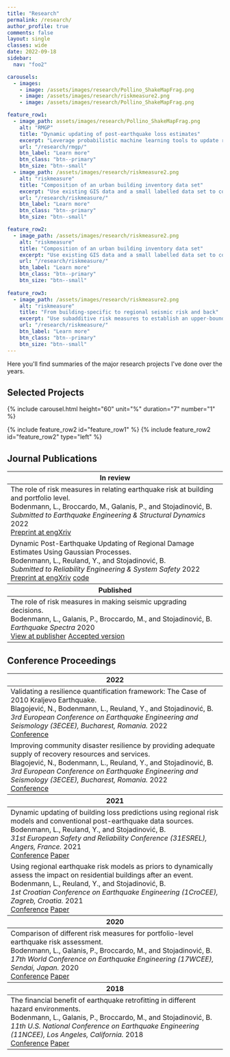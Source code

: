 ```yaml
---
title: "Research"
permalink: /research/
author_profile: true
comments: false
layout: single
classes: wide
date: 2022-09-18
sidebar:
  nav: "foo2"

carousels:
  - images: 
    - image: /assets/images/research/Pollino_ShakeMapFrag.png
    - image: /assets/images/research/riskmeasure2.png
    - image: /assets/images/research/Pollino_ShakeMapFrag.png

feature_row1:
  - image_path: assets/images/research/Pollino_ShakeMapFrag.png
    alt: "RMGP"
    title: "Dynamic updating of post-earthquake loss estimates"
    excerpt: "Leverage probabilistic machine learning tools to update risk models with early damage reports"
    url: "/research/rmgp/"
    btn_label: "Learn more"
    btn_class: "btn--primary"
    btn_size: "btn--small"
  - image_path: /assets/images/research/riskmeasure2.png
    alt: "riskmeasure"
    title: "Composition of an urban building inventory data set"
    excerpt: "Use existing GIS data and a small labelled data set to compose a building inventory for risk assessment"
    url: "/research/riskmeasure/"
    btn_label: "Learn more"
    btn_class: "btn--primary"
    btn_size: "btn--small"

feature_row2:
  - image_path: /assets/images/research/riskmeasure2.png
    alt: "riskmeasure"
    title: "Composition of an urban building inventory data set"
    excerpt: "Use existing GIS data and a small labelled data set to compose a building inventory for risk assessment"
    url: "/research/riskmeasure/"
    btn_label: "Learn more"
    btn_class: "btn--primary"
    btn_size: "btn--small"
    
feature_row3:
  - image_path: /assets/images/research/riskmeasure2.png
    alt: "riskmeasure"
    title: "From building-specific to regional seismic risk and back"
    excerpt: "Use subadditive risk measures to establish an upper-bound relation between building-specific and regional seismic risk"
    url: "/research/riskmeasure/"
    btn_label: "Learn more"
    btn_class: "btn--primary"
    btn_size: "btn--small"
---
```


Here you'll find summaries of the major research projects I've done over the years.

## Selected Projects

<!--This is a comment. Comments are not displayed in the browser-->
{% include carousel.html height="60" unit="%" duration="7" number="1" %}


{% include feature_row2 id="feature_row1" %}
{% include feature_row2 id="feature_row2" type="left" %}

<!--{% include feature_row id="feature_row3" type="left" %}-->

## Journal Publications

<table>
    <thead>
        <tr width="100%" border="1">
            <th>In review</th>
        </tr>
    </thead>
    <tbody>
        <tr>
            <td>The role of risk measures in relating earthquake risk at building and portfolio level. <br /> Bodenmann, L., Broccardo, M., Galanis, P., and Stojadinović, B. <br /> <em>Submitted to Earthquake Engineering & Structural Dynamics</em> 2022 <br /> <a class="btn btn--primary" href="https://doi.org/10.31224/2205"> <i class="fa fa-file-pdf fa-lg"></i> Preprint at engXriv</a></td>
        </tr>
        <tr>
          <td>Dynamic Post-Earthquake Updating of Regional Damage Estimates Using Gaussian Processes. <br /> Bodenmann, L., Reuland, Y., and Stojadinović, B. <br /> <em>Submitted to Reliability Engineering & System Safety</em> 2022 <br /> <a class="btn btn--primary" href="https://doi.org/10.31224/2205"> <i class="fa fa-file-pdf fa-lg"></i> Preprint at engXriv</a> <a class="btn btn--primary" href="https://github.com/bodlukas/earthquake-rmgp"> <i class="fa fa-code" aria-hidden="true"></i> code</a></td>
        </tr>
    </tbody>
    <thead>
        <tr>
            <th>Published</th>
        </tr>
    </thead>
    <tbody>
        <tr>
            <td>The role of risk measures in making seismic upgrading decisions. <br /> Bodenmann, L., Galanis, P., Broccardo, M., and Stojadinović, B. <br /> <em>Earthquake Spectra</em> 2020 <br /> <a class="btn btn--primary" href="https://doi.org/10.1177/8755293020919423"> <i class="fa fa-link"></i> View at publisher</a> <a class="btn btn--primary" href="https://www.research-collection.ethz.ch/handle/20.500.11850/453596"> <i class="fa fa-file-pdf fa-lg"></i> Accepted version</a></td>
        </tr>
    </tbody>
</table>

## Conference Proceedings

<table>
    <thead>
        <tr>
            <th>2022</th>
        </tr>
    </thead>
    <tbody>
        <tr>
            <td>Validating a resilience quantification framework: The Case of 2010 Kraljevo Earthquake. <br /> Blagojević, N., Bodenmann, L., Reuland, Y., and Stojadinović, B. <br /> <em>3rd European Conference on Earthquake Engineering and Seismology (3ECEE), Bucharest, Romania.</em> 2022 <br /> <a class="btn btn--primary" href="https://3ecees.ro/"> <i class="fa fa-link"></i> Conference</a>  </td>
        </tr>
        <tr>
            <td>Improving community disaster resilience by providing adequate supply of recovery resources and services. <br /> Blagojević, N., Bodenmann, L., Reuland, Y., and Stojadinović, B. <br /> <em>3rd European Conference on Earthquake Engineering and Seismology (3ECEE), Bucharest, Romania.</em> 2022 <br /> <a class="btn btn--primary" href="https://3ecees.ro/"> <i class="fa fa-link"></i> Conference</a>  </td>
        </tr>
    </tbody>
    <thead>
        <tr>
            <th>2021</th>
        </tr>
    </thead>
    <tbody>
        <tr>
            <td>Dynamic updating of building loss predictions using regional risk models and conventional post-earthquake data sources. <br /> Bodenmann, L., Reuland, Y., and Stojadinović, B. <br /> <em>31st European Safety and Reliability Conference (31ESREL), Angers, France.</em> 2021 <br /> <a class="btn btn--primary" href="http://esrel2021.org/en/index.html"> <i class="fa fa-link"></i> Conference</a> <a class="btn btn--primary" href="https://doi.org/10.3929/ethz-b-000507866"> <i class="fa fa-file-pdf"></i> Paper</a> </td>
        </tr>
        <tr>
            <td>Using regional earthquake risk models as priors to dynamically assess the impact on residential buildings after an event. <br /> Bodenmann, L., Reuland, Y., and Stojadinović, B. <br /> <em>1st Croatian Conference on Earthquake Engineering (1CroCEE), Zagreb, Croatia.</em> 2021 <br /> <a class="btn btn--primary" href="https://crocee.grad.hr/event/1/"> <i class="fa fa-link"></i> Conference</a> <a class="btn btn--primary" href="https://doi.org/10.3929/ethz-b-000502087"> <i class="fa fa-file-pdf"></i> Paper</a> </td>
        </tr>
    </tbody>
    <thead>
        <tr>
            <th>2020</th>
        </tr>
    </thead>
    <tbody>
        <tr>
            <td>Comparison of different risk measures for portfolio-level earthquake risk assessment. <br /> Bodenmann, L., Galanis, P., Broccardo, M., and Stojadinović, B. <br /> <em>17th World Conference on Earthquake Engineering (17WCEE), Sendai, Japan.</em> 2020 <br /> <a class="btn btn--primary" href="https://www.jaee.gr.jp/jp/event/wcee/"> <i class="fa fa-link"></i> Conference</a> <a class="btn btn--primary" href="https://www.research-collection.ethz.ch/handle/20.500.11850/464975.7"> <i class="fa fa-file-pdf"></i> Paper</a> </td>
        </tr>
    </tbody>
    <thead>
        <tr>
            <th>2018</th>
        </tr>
    </thead>  
    <tbody>
        <tr>
            <td>The financial benefit of earthquake retrofitting in different hazard environments. <br /> Bodenmann, L., Galanis, P., Broccardo, M., and Stojadinović, B. <br /> <em>11th U.S. National Conference on Earthquake Engineering (11NCEE), Los Angeles, California.</em> 2018 <br /> <a class="btn btn--primary" href="https://11ncee.org/"> <i class="fa fa-link"></i> Conference</a> <a class="btn btn--primary" href="https://www.research-collection.ethz.ch/handle/20.500.11850/321783"> <i class="fa fa-file-pdf"></i> Paper</a></td>
        </tr>
    </tbody>
</table>
